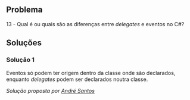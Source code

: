 ## Problema

13 - Qual é ou quais são as diferenças entre _delegates_ e eventos no C#?

## Soluções

### Solução 1

Eventos só podem ter origem dentro da classe onde são declarados, enquanto 
_delegates_ podem ser declarados noutra classe.

*Solução proposta por [André Santos](https://github.com/Snigy24)*